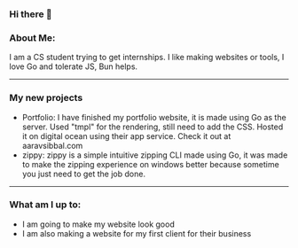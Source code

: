 ### Hi there 👋

### About Me:

I am a CS student trying to get internships. I like making websites or tools, I love Go and tolerate JS, Bun helps. 

---
### My new projects
  - Portfolio:  I have finished my portfolio website, it is made using Go as the server. Used "tmpl" for the rendering, still need to add the CSS. Hosted it on digital ocean using their app service. Check it out at aaravsibbal.com 
  - zippy: zippy is a simple intuitive zipping CLI made using Go, it was made to make the zipping experience on windows better because sometime you just need to get the job done.
---
### What am I up to:
  - I am going to make my website look good 
  - I am also making a website for my first client for their business
